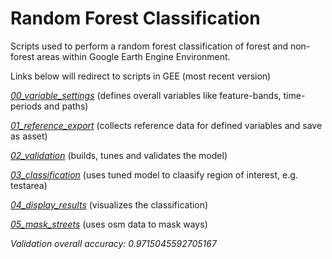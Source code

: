 # Random Forest Classification

Scripts used to perform a random forest classification of forest and non-forest areas within Google Earth Engine Environment.


Links below will redirect to scripts in GEE (most recent version)

[*00_variable_settings*](https://code.earthengine.google.com/?accept_repo=users%2Fwiesehahn%2Fwaldmaske&scriptPath=users%2Fwiesehahn%2Fwaldmaske%3Aclassification%2F00_variable_settings)
(defines overall variables like feature-bands, time-periods and paths)

[*01_reference_export*](https://code.earthengine.google.com/?scriptPath=users%2Fwiesehahn%2Fwaldmaske%3Aclassification%2F01_reference_export)
(collects reference data for defined variables and save as asset)

[*02_validation*](https://code.earthengine.google.com/?scriptPath=users%2Fwiesehahn%2Fwaldmaske%3Aclassification%2F02_validation)
(builds, tunes and validates the model)

[*03_classification*](https://code.earthengine.google.com/?scriptPath=users%2Fwiesehahn%2Fwaldmaske%3Aclassification%2F03_classification)
(uses tuned model to claasify region of interest, e.g. testarea)

[*04_display_results*](https://code.earthengine.google.com/?scriptPath=users%2Fwiesehahn%2Fwaldmaske%3Aclassification%2F04_display_results)
(visualizes the classification)

[*05_mask_streets*](https://code.earthengine.google.com/?scriptPath=users%2Fwiesehahn%2Fwaldmaske%3Aclassification%2F05_mask_streets)
(uses osm data to mask ways)

*Validation overall accuracy:
0.9715045592705167*
